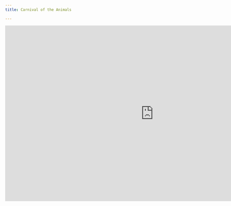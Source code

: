 ```yaml
---
title: Carnival of the Animals

---
```

<iframe src="https://docs.google.com/presentation/d/e/2PACX-1vTteltJfyNT382djCgniWbhZ7fimGnpuSEDLvOIUmV3dBUKgrI56fXu79GnWgUzWItcyOlXiqZ4N0HW/embed?start=false&loop=false&delayms=3000" frameborder="0" width="960" height="569" allowfullscreen="true" mozallowfullscreen="true" webkitallowfullscreen="true"></iframe>